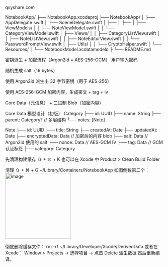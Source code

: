 qsyshare.com


NotebookApp/
├── NotebookApp.xcodeproj
├── NotebookApp/
│   ├── AppDelegate.swift
│   ├── SceneDelegate.swift
│   ├──
│   ├──
│   ├── ViewModels/
│   │   ├── NoteViewModel.swift
│   │   └── CategoryViewModel.swift
│   ├── Views/
│   │   ├── CategoryListView.swift
│   │   ├── NoteListView.swift
│   │   ├── NoteEditorView.swift
│   │   └── PasswordPromptView.swift
│   ├── Utils/
│   │   └── CryptoHelper.swift
│   └── Resources/
│       └── NotebookModel.xcdatamodeld
├
└── README.md






密钥派生 + 加密流程（Argon2id + AES-256-GCM）
用户输入密码

随机生成 salt（16 bytes）

使用 Argon2id 派生出 32 字节密钥（用于 AES-256）

使用 AES-256-GCM 加密内容，生成密文 + tag + iv

Core Data（元信息） + 二进制 Blob（加密内容）





Core Data 模型设计（初版）
Category
├── id: UUID
├── name: String
├── parent: Category?   // 多层结构
└── notes: [Note]

Note
├── id: UUID
├── title: String
├── createdAt: Date
├── updatedAt: Date
├── encryptedData: Data  // 加密后的内容 blob
├── salt: Data           // Argon2id 使用的 salt
├── nonce: Data          // AES-GCM IV
├── tag: Data            // GCM 认证标签
├── category: Category







先清理构建缓存 ⇧ + ⌘ + K
也可以在 Xcode 中  Product > Clean Build Folder

清理 ⇧ + ⌘ + G
~/Library/Containers/NotebookApp
如图倒数第二个：
<img width="208" alt="image" src="https://github.com/user-attachments/assets/7c3d9bdd-dee8-44d8-bc52-721de7cc141f" />





彻底删除缓存文件：
rm -rf ~/Library/Developer/Xcode/DerivedData
或者在 Xcode：
Window > Projects → 选择项目 → 点击 Delete 派生数据
然后重新编译。
























